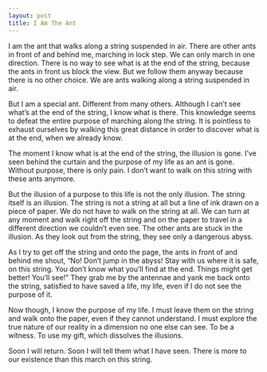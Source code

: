```yaml
---
layout: post
title: I Am The Ant
---
```


I am the ant that walks along a string suspended in air. There are other ants in front of and behind me, marching in lock step. We can only march in one direction. There is no way to see what is at the end of the string, because the ants in front us block the view. But we follow them anyway because there is no other choice. We are ants walking along a string suspended in air.

But I am a special ant. Different from many others. Although I can’t see what’s at the end of the string, I know what is there. This knowledge seems to defeat the entire purpose of marching along the string. It is pointless to exhaust ourselves by walking this great distance in order to discover what is at the end, when we already know.

The moment I know what is at the end of the string, the illusion is gone. I’ve seen behind the curtain and the purpose of my life as an ant is gone. Without purpose, there is only pain. I don’t want to walk on this string with these ants anymore.

But the illusion of a purpose to this life is not the only illusion. The string itself is an illusion. The string is not a string at all but a line of ink drawn on a piece of paper. We do not have to walk on the string at all. We can turn at any moment and walk right off the string and on the paper to travel in a different direction we couldn’t even see. The other ants are stuck in the illusion. As they look out from the string, they see only a dangerous abyss.

As I try to get off the string and onto the page, the ants in front of and behind me shout, “No! Don’t jump in the abyss! Stay with us where it is safe, on this string. You don’t know what you’ll find at the end. Things might get better! You’ll see!” They grab me by the antennae and yank me back onto the string, satisfied to have saved a life, my life, even if I do not see the purpose of it.

Now though, I know the purpose of my life. I must leave them on the string and walk onto the paper, even if they cannot understand. I must explore the true nature of our reality in a dimension no one else can see. To be a witness. To use my gift, which dissolves the illusions.

Soon I will return. Soon I will tell them what I have seen. There is more to our existence than this march on this string.
